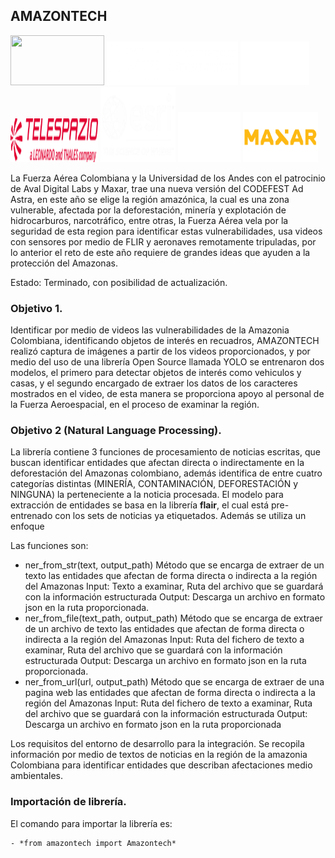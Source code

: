 ## AMAZONTECH
<img src="https://github.com/DaniValMelli/AmazonTech/blob/master/images/logo-fac-azul.png" width="150" height="80" /> <img src="https://github.com/DaniValMelli/AmazonTech/blob/master/images/logo-uniandes-blanco.png" width="210" height="70" /> <img src="https://github.com/DaniValMelli/AmazonTech/blob/master/images/perficient-logo.png" width="110" height="70" /> <img src="https://github.com/DaniValMelli/AmazonTech/blob/master/images/logo-telespazio.png" width="140" height="70" /> <img src="https://github.com/DaniValMelli/AmazonTech/blob/master/images/esri-logo.png" width="120" height="120" /> <img src="https://github.com/DaniValMelli/AmazonTech/blob/master/images/adl-digital-logo.png" width="100" height="80" /> <img src="https://github.com/DaniValMelli/AmazonTech/blob/master/images/maxar-logo.png" width="120" height="80" />

La Fuerza Aérea Colombiana y la Universidad de los Andes con el patrocinio de Aval Digital Labs y Maxar, trae una nueva versión del CODEFEST Ad Astra, en este año se elige la región amazónica, la cual es una zona vulnerable, afectada por la deforestación, minería y explotación de hidrocarburos, narcotráfico, entre otras, la Fuerza Aérea vela por la seguridad de esta region para identificar estas vulnerabilidades, usa videos con sensores por medio de FLIR y aeronaves remotamente tripuladas, por lo anterior el reto de este año requiere de grandes ideas que ayuden a la protección del Amazonas. 

Estado: Terminado, con posibilidad de actualización. 

### Objetivo 1.

Identificar por medio de videos las vulnerabilidades de la Amazonia Colombiana, identificando objetos de interés en recuadros,  AMAZONTECH realizó captura de imágenes a partir de los videos proporcionados, y por medio del uso de una librería Open Source llamada YOLO se entrenaron dos modelos, el primero para detectar objetos de interés como vehiculos y casas, y el segundo encargado de extraer los datos de los caracteres mostrados en el video, de esta manera se proporciona apoyo al personal de la Fuerza Aeroespacial, en el proceso de examinar la región.


### Objetivo 2 (Natural Language Processing). 

La librería contiene 3 funciones de procesamiento de noticias escritas, que buscan identificar entidades que afectan directa o indirectamente en la deforestación del Amazonas colombiano, además identifica de entre cuatro categorías distintas (MINERÍA, CONTAMINACIÓN, DEFORESTACIÓN y NINGUNA) la perteneciente a la noticia procesada. El modelo para extracción de entidades se basa en la librería **flair**, el cual está pre-entrenado con los sets de noticias ya etiquetados. Además se utiliza un enfoque 

Las funciones son:
- ner_from_str(text, output_path)
Método que se encarga de extraer de un texto las entidades que afectan de forma directa o indirecta a la región del Amazonas
Input: Texto a examinar, Ruta del archivo que se guardará con la información estructurada
Output: Descarga un archivo en formato json en la ruta proporcionada.
- ner_from_file(text_path, output_path)
Método que se encarga de extraer de un archivo de texto las entidades que afectan de forma directa o indirecta a la región del Amazonas
Input: Ruta del fichero de texto a examinar, Ruta del archivo que se guardará con la información estructurada
Output: Descarga un archivo en formato json en la ruta proporcionada.
- ner_from_url(url, output_path)
Método que se encarga de extraer de una pagina web las entidades que afectan de forma directa o indirecta a la región del Amazonas
Input: Ruta del fichero de texto a examinar, Ruta del archivo que se guardará con la información estructurada
Output: Descarga un archivo en formato json en la ruta proporcionada
 
Los requisitos del entorno de desarrollo para la integración. Se recopila información por medio de textos de noticias en la región de la amazonia Colombiana para identificar entidades que describan afectaciones medio ambientales.

### Importación de librería.

El comando para importar la librería es: 

    - *from amazontech import Amazontech*






